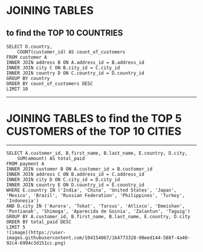 
# JOINING TABLES 
## to find the TOP 10 COUNTRIES

```
SELECT D.country,
	COUNT(customer_id) AS count_of_customers
FROM customer A
INNER JOIN address B ON A.address_id = B.address_id
INNER JOIN city C ON B.city_id = C.city_id
INNER JOIN country D ON C.country_id = D.country_id 
GROUP BY country
ORDER BY count_of_customers DESC
LIMIT 10
```


___________________________________________________________________
# JOINING TABLES to find the TOP 5 CUSTOMERS of the TOP 10 CITIES
___________________________________________________________________


```
SELECT A.customer_id, B.first_name, B.last_name, E.country, D.city,
	SUM(amount) AS total_paid
FROM payment A
INNER JOIN customer B ON A.customer_id = B.customer_id
INNER JOIN address C ON B.address_id = C.address_id
INNER JOIN city D ON C.city_id = D.city_id
INNER JOIN country E ON D.country_id = E.country_id 
WHERE E.country IN ('India', 'China', 'United States', 'Japan', 'Mexico', 'Brazil', 'Russian Federation', 'Philippines', 'Turkey', 'Indonesia')
AND D.city IN ('Aurora', 'Tokat', 'Tarsus', 'Atlixco', 'Emeishan', 'Pontianak', 'Shimoga', 'Aparecida de Goinia', 'Zalantun', 'Taguig')
GROUP BY A.customer_id, B.first_name, B.last_name, E.country, D.city
ORDER BY total_paid DESC
LIMIT 5
![image](https://user-images.githubusercontent.com/104154067/164773328-90eed144-588f-4a40-92c4-6994c3d151cc.png)

```
